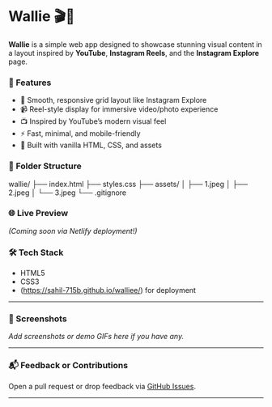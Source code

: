 # Wallie 🎬📱

**Wallie** is a simple web app designed to showcase stunning visual content in a layout inspired by **YouTube**, **Instagram Reels**, and the **Instagram Explore** page.

### 🚀 Features

- 📸 Smooth, responsive grid layout like Instagram Explore
- 📹 Reel-style display for immersive video/photo experience
- 📺 Inspired by YouTube’s modern visual feel
- ⚡ Fast, minimal, and mobile-friendly
- 🎨 Built with vanilla HTML, CSS, and assets

### 📁 Folder Structure

wallie/ ├── index.html ├── styles.css ├── assets/ │ ├── 1.jpeg │ ├── 2.jpeg │ └── 3.jpeg └── .gitignore


### 🌐 Live Preview

_(Coming soon via Netlify deployment!)_

### 🛠️ Tech Stack

- HTML5
- CSS3
- (https://sahil-715b.github.io/walliee/) for deployment

---

### 📸 Screenshots

_Add screenshots or demo GIFs here if you have any._

---

### 📬 Feedback or Contributions

Open a pull request or drop feedback via [GitHub Issues](https://github.com/sahil-715b/walliee/issues).

---

